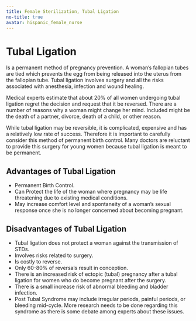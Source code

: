 ```yaml
---
title: Female Sterilization, Tubal Ligation
no-title: true
avatar: hispanic_female_nurse
---
```


Tubal Ligation
==============

Is a permanent method of pregnancy prevention.  A woman’s fallopian
tubes are tied which prevents the egg from being released into the
uterus from the fallopian tube.  Tubal ligation involves surgery and all
the risks associated with anesthesia, infection and wound healing.

Medical experts estimate that about 20% of all women undergoing tubal
ligation regret the decision and request that it be reversed.  There are
a number of reasons why a woman might change her mind.  Included might
be the death of a partner, divorce, death of a child, or other reason.

While tubal ligation may be reversible, it is complicated, expensive and
has a relatively low rate of success.  Therefore it is important to
carefully consider this method of permanent birth control.  Many doctors
are reluctant to provide this surgery for young women because tubal
ligation is meant to be permanent.

Advantages of Tubal Ligation
----------------------------

- Permanent Birth Control.
- Can Protect the life of the woman where pregnancy may be life
  threatening due to existing medical conditions.
- May increase comfort level and spontaneity of a woman’s sexual
  response once she is no longer concerned about becoming pregnant.

Disadvantages of Tubal Ligation
-------------------------------

- Tubal ligation does not protect a woman against the transmission of
  STDs.
- Involves risks related to surgery.
- Is costly to reverse.
- Only 60-80% of reversals result in conception.
- There is an increased risk of ectopic (tubal) pregnancy after a tubal
  ligation for women who do become pregnant after the surgery.
- There is a small increase risk of abnormal bleeding and bladder
  infection.
- Post Tubal Syndrome may include irregular periods, painful periods, or
  bleeding mid-cycle.  More research needs to be done regarding this
  syndrome as there is some debate among experts about these issues.

